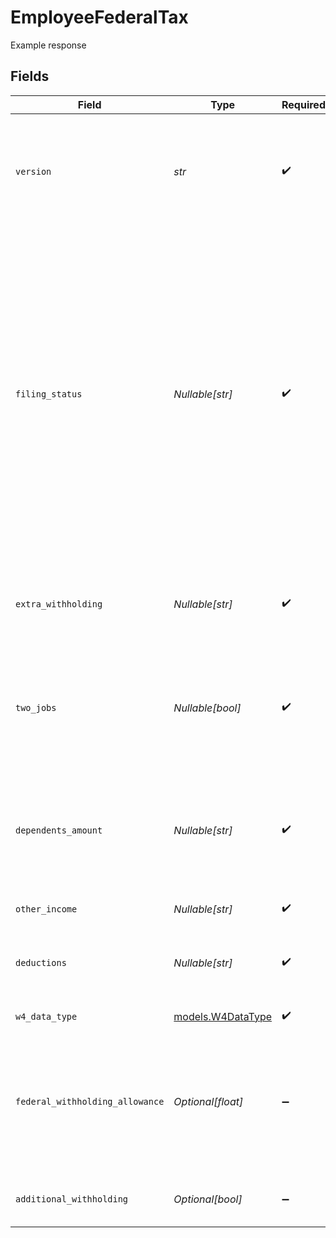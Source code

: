 # EmployeeFederalTax

Example response


## Fields

| Field                                                                                                                                                                                                                                                              | Type                                                                                                                                                                                                                                                               | Required                                                                                                                                                                                                                                                           | Description                                                                                                                                                                                                                                                        |
| ------------------------------------------------------------------------------------------------------------------------------------------------------------------------------------------------------------------------------------------------------------------ | ------------------------------------------------------------------------------------------------------------------------------------------------------------------------------------------------------------------------------------------------------------------ | ------------------------------------------------------------------------------------------------------------------------------------------------------------------------------------------------------------------------------------------------------------------ | ------------------------------------------------------------------------------------------------------------------------------------------------------------------------------------------------------------------------------------------------------------------ |
| `version`                                                                                                                                                                                                                                                          | *str*                                                                                                                                                                                                                                                              | :heavy_check_mark:                                                                                                                                                                                                                                                 | The current version of the object. See the [versioning guide](https://docs.gusto.com/embedded-payroll/docs/idempotency) for information on how to use this field.                                                                                                  |
| `filing_status`                                                                                                                                                                                                                                                    | *Nullable[str]*                                                                                                                                                                                                                                                    | :heavy_check_mark:                                                                                                                                                                                                                                                 | It determines which tax return form an individual will use and is an important factor in computing taxable income. One of:<br/>- Single<br/>- Married<br/>- Head of Household<br/>- Exempt from withholding<br/>- Married, but withhold as Single (does not apply to rev_2020_w4 form) |
| `extra_withholding`                                                                                                                                                                                                                                                | *Nullable[str]*                                                                                                                                                                                                                                                    | :heavy_check_mark:                                                                                                                                                                                                                                                 | An employee can request an additional amount to be withheld from each paycheck.                                                                                                                                                                                    |
| `two_jobs`                                                                                                                                                                                                                                                         | *Nullable[bool]*                                                                                                                                                                                                                                                   | :heavy_check_mark:                                                                                                                                                                                                                                                 | If there are only two jobs (i.e., you and your spouse each have a job, or you have two), you can set it to true.                                                                                                                                                   |
| `dependents_amount`                                                                                                                                                                                                                                                | *Nullable[str]*                                                                                                                                                                                                                                                    | :heavy_check_mark:                                                                                                                                                                                                                                                 | A dependent is a person other than the taxpayer or spouse who entitles the taxpayer to claim a dependency exemption.                                                                                                                                               |
| `other_income`                                                                                                                                                                                                                                                     | *Nullable[str]*                                                                                                                                                                                                                                                    | :heavy_check_mark:                                                                                                                                                                                                                                                 | Other income amount.                                                                                                                                                                                                                                               |
| `deductions`                                                                                                                                                                                                                                                       | *Nullable[str]*                                                                                                                                                                                                                                                    | :heavy_check_mark:                                                                                                                                                                                                                                                 | Deductions other than the standard deduction to reduce withholding.                                                                                                                                                                                                |
| `w4_data_type`                                                                                                                                                                                                                                                     | [models.W4DataType](../models/w4datatype.md)                                                                                                                                                                                                                       | :heavy_check_mark:                                                                                                                                                                                                                                                 | The version of w4 form.                                                                                                                                                                                                                                            |
| `federal_withholding_allowance`                                                                                                                                                                                                                                    | *Optional[float]*                                                                                                                                                                                                                                                  | :heavy_minus_sign:                                                                                                                                                                                                                                                 | *does not apply to rev_2020_w4 form*<br/><br/>An exemption from paying a certain amount of income tax.                                                                                                                                                             |
| `additional_withholding`                                                                                                                                                                                                                                           | *Optional[bool]*                                                                                                                                                                                                                                                   | :heavy_minus_sign:                                                                                                                                                                                                                                                 | *does not apply to rev_2020_w4 form*                                                                                                                                                                                                                               |